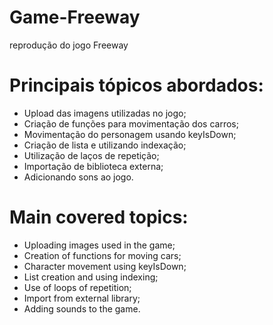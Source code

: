 # Game-Freeway
reprodução do jogo Freeway

# Principais tópicos abordados:

* Upload das imagens utilizadas no jogo;
* Criação de funções para movimentação dos carros;
* Movimentação do personagem usando keyIsDown;
* Criação de lista e utilizando indexação;
* Utilização de laços de repetição;
* Importação de biblioteca externa;
* Adicionando sons ao jogo.

# Main covered topics:

* Uploading images used in the game;
* Creation of functions for moving cars;
* Character movement using keyIsDown;
* List creation and using indexing;
* Use of loops of repetition;
* Import from external library;
* Adding sounds to the game.
